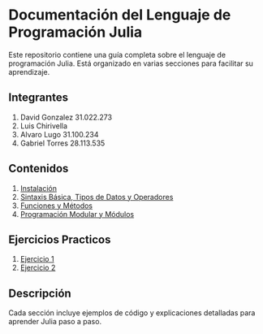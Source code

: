# Documentación del Lenguaje de Programación Julia

Este repositorio contiene una guía completa sobre el lenguaje de programación Julia. Está organizado en varias secciones para facilitar su aprendizaje.

## Integrantes

1. David Gonzalez 31.022.273
2. Luis Chirivella
3. Alvaro Lugo 31.100.234
4. Gabriel Torres 28.113.535

## Contenidos

1. [Instalación](Instalacion/Instalacion.md)
2. [Sintaxis Básica, Tipos de Datos y Operadores](sintaxisBasica/sintaxisBasica.md)
4. [Funciones y Métodos](Funciones/funciones.md)
5. [Programación Modular y Módulos](ProgramacionModular/programacionModular.md)

## Ejercicios Practicos

1. [Ejercicio 1](Ejercicio1.md)
2. [Ejercicio 2](Ejercicio2.md)

   


## Descripción

Cada sección incluye ejemplos de código y explicaciones detalladas para aprender Julia paso a paso.

